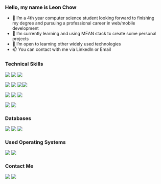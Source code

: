### Hello, my name is Leon Chow 

- 👯 I’m a 4th year computer science student looking forward to finishing my degree and pursuing a professional career in web/mobile development
- 🔭 I’m currently learning and using MEAN stack to create some personal projects 
- 🌱 I’m open to learning other widely used technologies
- 📫 You can contact with me via LinkedIn or Email

### Technical Skills
<img src="https://img.shields.io/badge/Angular-white.svg?&style=flat-square&logo=angular&logoColor=darkred"> <img src="https://img.shields.io/badge/TypeScript-white.svg?&style=flat-square&logo=typescript&logoColor=blue"> <img src="https://img.shields.io/badge/NodeJS-gray.svg?&style=flat-square&logo=node&logoColor=blue">   


<img src="https://img.shields.io/badge/HTML-%23239120.svg?&style=flat-square&logo=html5&logoColor=white"> <img src="https://img.shields.io/badge/CSS-%23239120.svg?&style=flat-square&logo=css3&logoColor=white"> <img src="https://img.shields.io/badge/-JavaScript-yellow"><img src="https://img.shields.io/badge/Bootstrap-%23563D7C.svg?&style=flat-square&logo=bootstrap&logoColor=white">

<img src="https://img.shields.io/badge/Python-%233776AB.svg?&style=flat-square&logo=python&logoColor=yellow"> <img src="https://img.shields.io/badge/Java-white.svg?&style=flat-square&logo=java&logoColor=orange"> <img src="https://img.shields.io/badge/C++-%2300599C.svg?&style=flat-square&logo=c%2B%2B&logoColor=white">  

<img src="https://img.shields.io/badge/Visual Studio Code-gray.svg?&style=flat-square&logo=visual-studio&logoColor=blue"> <img src="https://img.shields.io/badge/IntelliJ IDEA -white.svg?&style=flat-square&logo=IntelliJ-IDEA&logoColor=black">

### Databases
<img src="https://img.shields.io/badge/MySQL-white.svg?&style=flat-square&logo=mysql&logoColor=blue"> <img src="https://img.shields.io/badge/MongoDB-white.svg?&style=flat-square&logo=mongodb&logoColor=green"> <img src="https://img.shields.io/badge/PostGreSQL-white.svg?&style=flat-square&logo=postgresql&logoColor=blue">

### Used Operating Systems
<img src="https://img.shields.io/badge/Windows-%230078D6.svg?&style=flat-square&logo=windows&logoColor=white"> <img src="https://img.shields.io/badge/Linux-%23FCC624.svg?&style=flat-square&logo=linux&logoColor=white">

### Contact Me
<a href="https://www.linkedin.com/in/leon-chow/"><img src="https://img.shields.io/badge/linkedin-%230077B5.svg?&style=for-the-badge&logo=linkedin&logoColor=white"></a>
<a href="https://mail.google.com/mail/u/1/#inbox?compose=GTvVlcSGLrfcVmXwFJLbkGHskbRqfSkMJCqCrBDkMtgvcWNpgfVcjSDjHQwjGqRmVHmvLHNBgJtTn"><img src="https://img.shields.io/badge/gmail-white.svg?&style=for-the-badge&logo=gmail&logoColor=red"></a>
